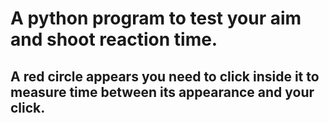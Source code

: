 # A python program to test your aim and shoot reaction time. 
## A red circle appears you need to click inside it to measure time between its appearance and your click.